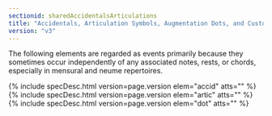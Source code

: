 ```yaml
---
sectionid: sharedAccidentalsArticulations
title: "Accidentals, Articulation Symbols, Augmentation Dots, and Custos Signs"
version: "v3"
---
```




The following elements are regarded as events primarily because they sometimes occur
independently of any associated notes, rests, or chords, especially in mensural and
neume
repertoires.



{% include specDesc.html version=page.version elem="accid" atts="" %}
{% include specDesc.html version=page.version elem="artic" atts="" %}
{% include specDesc.html version=page.version elem="dot" atts="" %}



